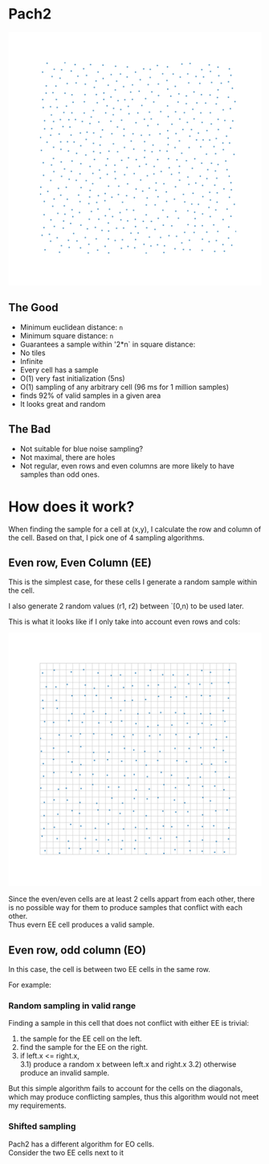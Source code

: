 # Pach2

![Samples](example.svg)

## The Good

* Minimum euclidean distance: `n`
* Minimum square distance: `n`
* Guarantees a sample within '2*n` in square distance: 
* No tiles
* Infinite
* Every cell has a sample
* O(1) very fast initialization (5ns)
* O(1) sampling of any arbitrary cell (96 ms for 1 million samples)
* finds 92% of valid samples in a given area
* It looks great and random

## The Bad

* Not suitable for blue noise sampling?
* Not maximal, there are holes
* Not regular, even rows and even columns are more likely to have samples than odd ones.

# How does it work?

When finding the sample for a cell at (x,y), I calculate the row and column of the cell.  Based on that, I pick one of 4 sampling algorithms.

## Even row, Even Column (EE)

This is the simplest case, for these cells I generate a random sample within the cell.  

I also generate 2 random values (r1, r2) between `[0,n) to be used later.

This is what it looks like if I only take into account even rows and cols:

![Even Row, Even Column](even-even.svg)

Since the even/even cells are at least 2 cells appart from each other, there is no possible way for them to produce samples that conflict with each other.  
Thus evern EE cell produces a valid sample.

## Even row, odd column (EO)

In this case, the cell is between two EE cells in the same row. 

For example:


### Random sampling in valid range
Finding a sample in this cell that does not conflict with either EE is trivial:  
1) the sample for the EE cell on the left.
2) find the sample for the EE on the right.
3) if left.x <= right.x,  
    3.1) produce a random x between left.x and right.x
    3.2) otherwise produce an invalid sample.

But this simple algorithm fails to account for the cells on the diagonals, which may produce conflicting samples,  thus this algorithm would not meet my requirements.

### Shifted sampling

Pach2 has a different algorithm for EO cells.  
Consider the two EE cells next to it



